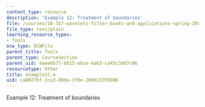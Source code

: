 ```yaml
---
content_type: resource
description: 'Example 12: Treatment of boundaries'
file: /courses/18-327-wavelets-filter-banks-and-applications-spring-2003/ca0027bf2ca389da3f0e200915355886_example12.m
file_type: text/plain
learning_resource_types:
- Tools
ocw_type: OCWFile
parent_title: Tools
parent_type: CourseSection
parent_uid: 4aee0b77-8915-ebce-4ab3-ca45c3d87c06
resourcetype: Other
title: example12.m
uid: ca0027bf-2ca3-89da-3f0e-200915355886
---
```

Example 12: Treatment of boundaries

